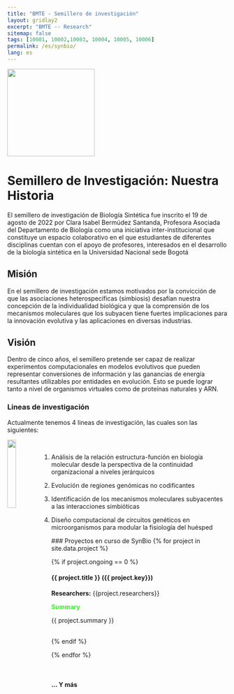```yaml
---
title: "BMTE - Semillero de investigación"
layout: gridlay2
excerpt: "BMTE -- Research"
sitemap: false
tags: [10001, 10002,10003, 10004, 10005, 10006]
permalink: /es/synbio/
lang: es
---
```


<div class="text-center">
<img style="position:relative; left:0px" src="{{ site.url }}{{ site.baseurl }}/images/logopic/group_incubator.png" height="200" width="auto" class="rounded float-right">
</div>

# Semillero de Investigación: Nuestra Historia
El semillero de investigación de Biología Sintética fue inscrito el 19 de agosto de 2022 por Clara Isabel Bermúdez Santanda, Profesora Asociada del Departamento de Biología como una iniciativa inter-institucional que constituye un espacio colaborativo en el que estudiantes de diferentes disciplinas cuentan con el apoyo de profesores, interesados en el desarrollo de la biología sintética en la Universidad Nacional sede Bogotá

## Misión
En el semillero de investigación estamos motivados por la convicción de que las asociaciones heterospecíficas (simbiosis) desafían nuestra concepción de la individualidad biológica y que la comprensión de los mecanismos moleculares que los subyacen tiene fuertes implicaciones para la innovación evolutiva y las aplicaciones en diversas industrias.

## Visión
Dentro de cinco años, el semillero pretende ser capaz de realizar experimentos computacionales en modelos evolutivos que pueden representar conversiones de información y las ganancias de energía resultantes utilizables por entidades en evolución. Esto se puede lograr tanto a nivel de organismos virtuales como de proteínas naturales y ARN.


### Lineas de investigación
Actualmente tenemos 4 lineas de investigación, las cuales son las siguientes:

<div class="container">
<div class="row">
<div class="col-7">
<img src="{{ site.url }}{{ site.baseurl }}/images/logopic/group_incubator.png" class="img-responsive" width="20%" style="float: left"/>
</div>
<div class="col-8 col-md-6">
<br>


1. Análisis de la relación estructura-función en biología molecular desde la perspectiva de la continuidad organizacional a niveles jerárquicos

2. Evolución de regiones genómicas no codificantes

3. Identificación de los mecanismos moleculares subyacentes a las interacciones simbióticas 

4. Diseño computacional de circuitos genéticos en microorganismos para modular la fisiología del huésped

</div>
</div>
</div>
### Proyectos en curso de SynBio
{% for project in site.data.project %}

{% if project.ongoing == 0 %}
<div class="row">
<div class="well">

#### {{ project.title }} ({{ project.key}})

**Researchers:** {{project.researchers}}

<a data-toggle="collapse" href="#{{project.key}}-bib"  class="btn-abstract" style="text-decoration:none; color:#31f51f; hover:#1ff54f;" role="button" aria-expanded="false">**Summary**</a>
<div class="collapse" id="{{project.key}}-bib"><div class="well-abs">
{{ project.summary }}
</div></div>
</div>
</div>
<br/>

{% endif %}

{% endfor %}


<p> &nbsp; </p>

#### ... Y más
